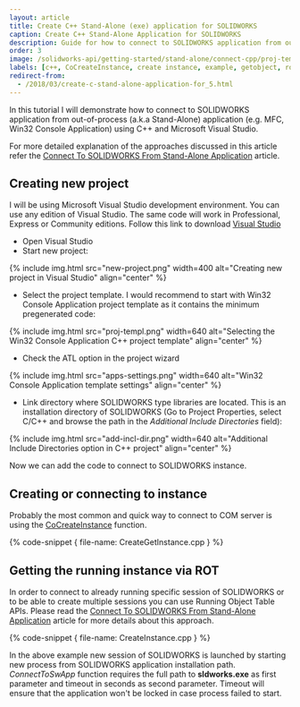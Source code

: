 ```yaml
---
layout: article
title: Create C++ Stand-Alone (exe) application for SOLIDWORKS
caption: Create C++ Stand-Alone Application for SOLIDWORKS
description: Guide for how to connect to SOLIDWORKS application from out-of-process (a.k.a Stand-Alone) application (e.g. MFC, Win32 Console Application) using C++ and Microsoft Visual Studio
order: 3
image: /solidworks-api/getting-started/stand-alone/connect-cpp/proj-templ.png
labels: [c++, CoCreateInstance, create instance, example, getobject, rot, sdk, solidworks api, tlb, type library]
redirect-from:
  - /2018/03/create-c-stand-alone-application-for_5.html
---
```

In this tutorial I will demonstrate how to connect to SOLIDWORKS application from out-of-process (a.k.a Stand-Alone) application (e.g. MFC, Win32 Console Application) using C++ and Microsoft Visual Studio.

For more detailed explanation of the approaches discussed in this article refer the [Connect To SOLIDWORKS From Stand-Alone Application](/solidworks-api/getting-started/stand-alone/) article.

## Creating new project

I will be using Microsoft Visual Studio development environment. You can use any edition of Visual Studio.
The same code will work in Professional, Express or Community editions. Follow this link to download [Visual Studio](https://www.visualstudio.com/vs/community/)

* Open Visual Studio
* Start new project:

{% include img.html src="new-project.png" width=400 alt="Creating new project in Visual Studio" align="center" %}

* Select the project template. I would recommend to start with Win32 Console Application project template as it contains the minimum pregenerated code:

{% include img.html src="proj-templ.png" width=640 alt="Selecting the Win32 Console Application C++ project template" align="center" %}

* Check the ATL option in the project wizard

{% include img.html src="apps-settings.png" width=640 alt="Win32 Console Application template settings" align="center" %}

* Link directory where SOLIDWORKS type libraries are located.
This is an installation directory of SOLIDWORKS (Go to Project Properties, select C/C++ and browse the path in the *Additional Include Directories* field):

{% include img.html src="add-incl-dir.png" width=640 alt="Additional Include Directories option in C++ project" align="center" %}

Now we can add the code to connect to SOLIDWORKS instance.  

## Creating or connecting to instance

Probably the most common and quick way to connect to COM server is using the [CoCreateInstance](https://msdn.microsoft.com/en-us/library/windows/desktop/ms686615(v=vs.85).aspx) function.  

{% code-snippet { file-name: CreateGetInstance.cpp } %}

## Getting the running instance via ROT

In order to connect to already running specific session of SOLIDWORKS or to be able to create multiple sessions you can use Running Object Table APIs.
Please read the [Connect To SOLIDWORKS From Stand-Alone Application](/solidworks-api/getting-started/stand-alone#method-b---running-object-table-rot) article for more details about this approach.

{% code-snippet { file-name: CreateInstance.cpp } %}

In the above example new session of SOLIDWORKS is launched by starting new process from SOLIDWORKS application installation path.
*ConnectToSwApp* function requires the full path to **sldworks.exe** as first parameter and timeout in seconds as second parameter.
Timeout will ensure that the application won't be locked in case process failed to start.

